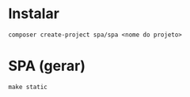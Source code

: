 # Instalar

```
composer create-project spa/spa <nome do projeto>
```

# SPA (gerar)

```
make static
```

